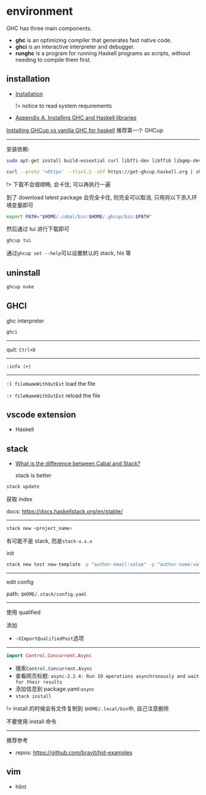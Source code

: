 # environment

GHC has three main components.

- **ghc** is an optimizing compiler that generates fast native code.
- **ghci** is an interactive interpreter and debugger.
- **runghc** is a program for running Haskell programs as scripts, without needing to compile them first.

## installation

- [Installation](https://www.haskell.org/ghcup/install/#how-to-install)

  !> notice to read system requirements

- [Appendix A. Installing GHC and Haskell libraries](https://book.realworldhaskell.org/read/installing-ghc-and-haskell-libraries.html)

[Installing GHCup vs vanilla GHC for haskell](https://stackoverflow.com/questions/72056777/installing-ghcup-vs-vanilla-ghc-for-haskell) 推荐第一个 GHCup

---

安装依赖:

```bash
sudo apt-get install build-essential curl libffi-dev libffi6 libgmp-dev libgmp10 libncurses-dev libncurses5 libtinfo5
```

```bash
curl --proto '=https' --tlsv1.2 -sSf https://get-ghcup.haskell.org | sh
```

!> 下载不会很顺畅, 会卡住, 可以再执行一遍

到了 download latest package 会完全卡住, 则完全可以取消, 只用将以下添入环境变量即可

```bash
export PATH="$HOME/.cabal/bin:$HOME/.ghcup/bin:$PATH"
```

然后通过 tui 进行下载即可

```bash
ghcup tui
```

通过`ghcup set --help`可以设置默认的 stack, hls 等

## uninstall

```bash
ghcup nuke
```

## GHCI

ghc interpreter

```bash
ghci
```

---

quit: `Ctrl+D`

---

`:info (+)`

---

`:l fileNameWithOutExt` load the file

`:r fileNameWithOutExt` reload the file

## vscode extension

- Haskell

## stack

- [What is the difference between Cabal and Stack?](https://stackoverflow.com/questions/30913145/what-is-the-difference-between-cabal-and-stack)

  stack is better

```bash
stack update
```

获取 index

docs: https://docs.haskellstack.org/en/stable/

---

```bash
stack new <project_name>
```

有可能不是 stack, 而是`stack-x.x.x`

init

```bash
stack new test new-template -p "author-email:value" -p "author-name:value" -p "category:value" -p "copyright:value" -p "github-username:value"
```

---

edit config

path: `$HOME/.stack/config.yaml`

---

使用 qualified

添加

- `-XImportQualifiedPost`选项

---

```hs
import Control.Concurrent.Async
```

- 搜索`Control.Concurrent.Async`
- 查看网页标题: `async-2.2.4: Run IO operations asynchronously and wait for their results`
- 添加信息到 package.yaml:`async`
- `stack install`

!> install 的时候会有文件复制到 `$HOME/.local/bin`中, 自己注意删除

不要使用 install 命令

---

推荐参考

- repos: https://github.com/bravit/hid-examples

## vim

- hlint